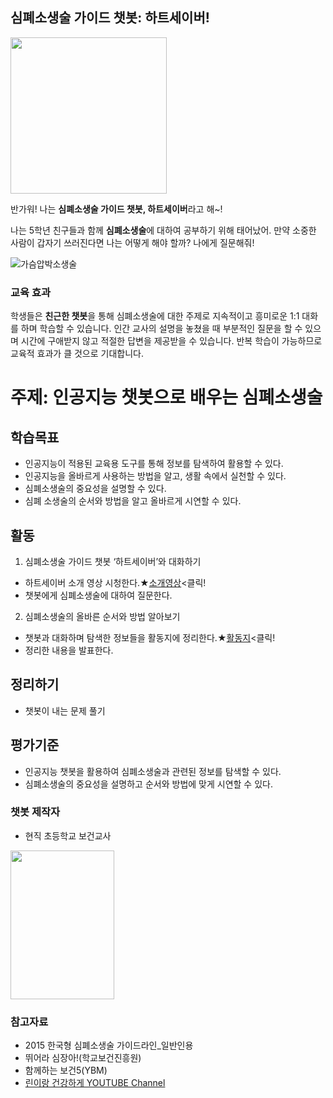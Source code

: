 ## 심폐소생술 가이드 챗봇: 하트세이버!

<img src='https://user-images.githubusercontent.com/72488320/234489360-820e7102-712f-4f09-ae07-48328fdb337d.png' width='250' height='250'>

반가워! 나는 **심폐소생술 가이드 챗봇, 하트세이버**라고 해~!

 나는 5학년 친구들과 함께 **심폐소생술**에 대하여 공부하기 위해 태어났어.
만약 소중한 사람이 갑자기 쓰러진다면 나는 어떻게 해야 할까? 나에게 질문해줘!

![가슴압박소생술](https://user-images.githubusercontent.com/72488320/113854528-eaec8a80-97d9-11eb-84ab-7f9c292b079f.PNG)


### 교육 효과
 학생들은 **친근한 챗봇**을 통해 심폐소생술에 대한 주제로 지속적이고 흥미로운 1:1 대화를 하며 학습할 수 있습니다. 
인간 교사의 설명을 놓쳤을 때 부분적인 질문을 할 수 있으며 시간에 구애받지 않고 적절한 답변을 제공받을 수 있습니다.
반복 학습이 가능하므로 교육적 효과가 클 것으로 기대합니다.


# 주제: 인공지능 챗봇으로 배우는 심폐소생술
## 학습목표
- 인공지능이 적용된 교육용 도구를 통해 정보를 탐색하여 활용할 수 있다.
- 인공지능을 올바르게 사용하는 방법을 알고, 생활 속에서 실천할 수 있다.
- 심폐소생술의 중요성을 설명할 수 있다.
- 심폐 소생술의 순서와 방법을 알고 올바르게 시연할 수 있다.

## 활동
1. 심폐소생술 가이드 챗봇 ‘하트세이버’와 대화하기
 - 하트세이버 소개 영상 시청한다.★[소개영상](https://www.youtube.com/watch?v=TW4FkBAFkYw&t=3s)<클릭!
 - 챗봇에게 심폐소생술에 대하여 질문한다.
2. 심폐소생술의 올바른 순서와 방법 알아보기
 - 챗봇과 대화하며 탐색한 정보들을 활동지에 정리한다.★[활동지](https://docs.google.com/document/d/19rmAqvKD1Q_lGoPokL4oo5PXyPHYqQjT/edit?usp=sharing&ouid=117043477565419924608&rtpof=true&sd=true)<클릭!
 - 정리한 내용을 발표한다.

## 정리하기
- 챗봇이 내는 문제 풀기

## 평가기준
- 인공지능 챗봇을 활용하여 심폐소생술과 관련된 정보를 탐색할 수 있다.
- 심폐소생술의 중요성을 설명하고 순서와 방법에 맞게 시연할 수 있다.


### 챗봇 제작자
- 현직 초등학교 보건교사
<img src='https://user-images.githubusercontent.com/72488320/234489888-de8390e0-3729-49d1-ab32-27a4c491dcaf.png' width='166' height='238'>


### 참고자료
- 2015 한국형 심폐소생술 가이드라인_일반인용
- 뛰어라 심장아!(학교보건진흥원)
- 함께하는 보건5(YBM)
- [린이랑 건강하게 YOUTUBE Channel](https://www.youtube.com/channel/UCwIRsJMyT0ku1sxfF4Ntt1A)
